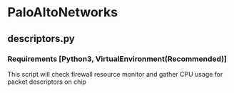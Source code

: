 # PaloAltoNetworks

## descriptors.py
### Requirements [Python3, VirtualEnvironment(Recommended)]
This script will check firewall resource monitor and gather CPU usage for packet descriptors on chip

